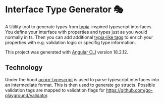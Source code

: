 # Interface Type Generator 🎭

A Utility tool to generate types from [typia](https://typia.io/)-inspired typescript interfaces. You define your interface with properties and types just as you would normally in ts. Then you can add additional [typia-like tags](https://typia.io/docs/validators/tags/#type-tags) to enrich your properties with e.g. validation logic or specifig type information.

This project was generated with [Angular CLI](https://github.com/angular/angular-cli) version 18.2.12.

## Technology

Under the hood [acorn-typescript](https://github.com/TyrealHu/acorn-typescript) is used to parse typescript interfaces into an intermediate format. This is then used to generate go structs. Possible validation tags are mapped to validation flags for https://github.com/go-playground/validator.


